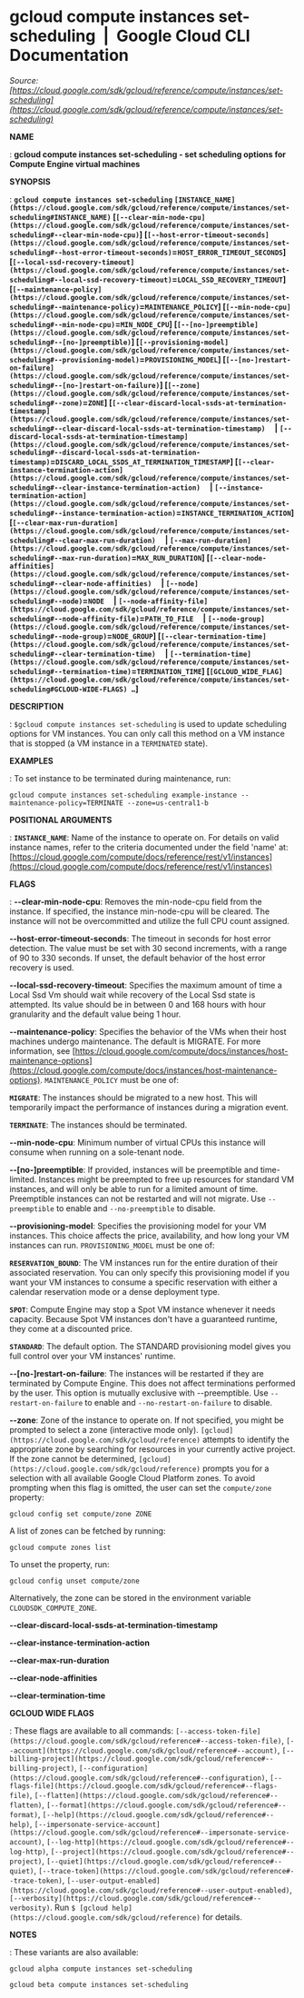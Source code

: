 # gcloud compute instances set-scheduling  |  Google Cloud CLI Documentation

*Source: [https://cloud.google.com/sdk/gcloud/reference/compute/instances/set-scheduling](https://cloud.google.com/sdk/gcloud/reference/compute/instances/set-scheduling)*

**NAME**

: **gcloud compute instances set-scheduling - set scheduling options for Compute Engine virtual machines**

**SYNOPSIS**

: **`gcloud compute instances set-scheduling` `[INSTANCE_NAME](https://cloud.google.com/sdk/gcloud/reference/compute/instances/set-scheduling#INSTANCE_NAME)` [`[--clear-min-node-cpu](https://cloud.google.com/sdk/gcloud/reference/compute/instances/set-scheduling#--clear-min-node-cpu)`] [`[--host-error-timeout-seconds](https://cloud.google.com/sdk/gcloud/reference/compute/instances/set-scheduling#--host-error-timeout-seconds)`=`HOST_ERROR_TIMEOUT_SECONDS`] [`[--local-ssd-recovery-timeout](https://cloud.google.com/sdk/gcloud/reference/compute/instances/set-scheduling#--local-ssd-recovery-timeout)`=`LOCAL_SSD_RECOVERY_TIMEOUT`] [`[--maintenance-policy](https://cloud.google.com/sdk/gcloud/reference/compute/instances/set-scheduling#--maintenance-policy)`=`MAINTENANCE_POLICY`] [`[--min-node-cpu](https://cloud.google.com/sdk/gcloud/reference/compute/instances/set-scheduling#--min-node-cpu)`=`MIN_NODE_CPU`] [`[--[no-]preemptible](https://cloud.google.com/sdk/gcloud/reference/compute/instances/set-scheduling#--[no-]preemptible)`] [`[--provisioning-model](https://cloud.google.com/sdk/gcloud/reference/compute/instances/set-scheduling#--provisioning-model)`=`PROVISIONING_MODEL`] [`[--[no-]restart-on-failure](https://cloud.google.com/sdk/gcloud/reference/compute/instances/set-scheduling#--[no-]restart-on-failure)`] [`[--zone](https://cloud.google.com/sdk/gcloud/reference/compute/instances/set-scheduling#--zone)`=`ZONE`] [`[--clear-discard-local-ssds-at-termination-timestamp](https://cloud.google.com/sdk/gcloud/reference/compute/instances/set-scheduling#--clear-discard-local-ssds-at-termination-timestamp)`     | `[--discard-local-ssds-at-termination-timestamp](https://cloud.google.com/sdk/gcloud/reference/compute/instances/set-scheduling#--discard-local-ssds-at-termination-timestamp)`=`DISCARD_LOCAL_SSDS_AT_TERMINATION_TIMESTAMP`] [`[--clear-instance-termination-action](https://cloud.google.com/sdk/gcloud/reference/compute/instances/set-scheduling#--clear-instance-termination-action)`     | `[--instance-termination-action](https://cloud.google.com/sdk/gcloud/reference/compute/instances/set-scheduling#--instance-termination-action)`=`INSTANCE_TERMINATION_ACTION`] [`[--clear-max-run-duration](https://cloud.google.com/sdk/gcloud/reference/compute/instances/set-scheduling#--clear-max-run-duration)`     | `[--max-run-duration](https://cloud.google.com/sdk/gcloud/reference/compute/instances/set-scheduling#--max-run-duration)`=`MAX_RUN_DURATION`] [`[--clear-node-affinities](https://cloud.google.com/sdk/gcloud/reference/compute/instances/set-scheduling#--clear-node-affinities)`     | `[--node](https://cloud.google.com/sdk/gcloud/reference/compute/instances/set-scheduling#--node)`=`NODE`     | `[--node-affinity-file](https://cloud.google.com/sdk/gcloud/reference/compute/instances/set-scheduling#--node-affinity-file)`=`PATH_TO_FILE`     | `[--node-group](https://cloud.google.com/sdk/gcloud/reference/compute/instances/set-scheduling#--node-group)`=`NODE_GROUP`] [`[--clear-termination-time](https://cloud.google.com/sdk/gcloud/reference/compute/instances/set-scheduling#--clear-termination-time)`     | `[--termination-time](https://cloud.google.com/sdk/gcloud/reference/compute/instances/set-scheduling#--termination-time)`=`TERMINATION_TIME`] [`[GCLOUD_WIDE_FLAG](https://cloud.google.com/sdk/gcloud/reference/compute/instances/set-scheduling#GCLOUD-WIDE-FLAGS) …`]**

**DESCRIPTION**

: `$gcloud compute instances set-scheduling` is used to update
scheduling options for VM instances. You can only call this method on a VM
instance that is stopped (a VM instance in a `TERMINATED` state).

**EXAMPLES**

: To set instance to be terminated during maintenance, run:

```
gcloud compute instances set-scheduling example-instance --maintenance-policy=TERMINATE --zone=us-central1-b
```

**POSITIONAL ARGUMENTS**

: **`INSTANCE_NAME`**:
Name of the instance to operate on. For details on valid instance names, refer
to the criteria documented under the field 'name' at: [https://cloud.google.com/compute/docs/reference/rest/v1/instances](https://cloud.google.com/compute/docs/reference/rest/v1/instances)

**FLAGS**

: **--clear-min-node-cpu**:
Removes the min-node-cpu field from the instance. If specified, the instance
min-node-cpu will be cleared. The instance will not be overcommitted and utilize
the full CPU count assigned.

**--host-error-timeout-seconds**:
The timeout in seconds for host error detection. The value must be set with 30
second increments, with a range of 90 to 330 seconds. If unset, the default
behavior of the host error recovery is used.

**--local-ssd-recovery-timeout**:
Specifies the maximum amount of time a Local Ssd Vm should wait while recovery
of the Local Ssd state is attempted. Its value should be in between 0 and 168
hours with hour granularity and the default value being 1 hour.

**--maintenance-policy**:
Specifies the behavior of the VMs when their host machines undergo maintenance.
The default is MIGRATE. For more information, see [https://cloud.google.com/compute/docs/instances/host-maintenance-options](https://cloud.google.com/compute/docs/instances/host-maintenance-options).
`MAINTENANCE_POLICY` must be one of:

**`MIGRATE`**:
The instances should be migrated to a new host. This will temporarily impact the
performance of instances during a migration event.

**`TERMINATE`**:
The instances should be terminated.

**--min-node-cpu**:
Minimum number of virtual CPUs this instance will consume when running on a
sole-tenant node.

**--[no-]preemptible**:
If provided, instances will be preemptible and time-limited. Instances might be
preempted to free up resources for standard VM instances, and will only be able
to run for a limited amount of time. Preemptible instances can not be restarted
and will not migrate. Use `--preemptible` to enable and
`--no-preemptible` to disable.

**--provisioning-model**:
Specifies the provisioning model for your VM instances. This choice affects the
price, availability, and how long your VM instances can run.
`PROVISIONING_MODEL` must be one of:

**`RESERVATION_BOUND`**:
The VM instances run for the entire duration of their associated reservation.
You can only specify this provisioning model if you want your VM instances to
consume a specific reservation with either a calendar reservation mode or a
dense deployment type.

**`SPOT`**:
Compute Engine may stop a Spot VM instance whenever it needs capacity. Because
Spot VM instances don't have a guaranteed runtime, they come at a discounted
price.

**`STANDARD`**:
The default option. The STANDARD provisioning model gives you full control over
your VM instances' runtime.

**--[no-]restart-on-failure**:
The instances will be restarted if they are terminated by Compute Engine. This
does not affect terminations performed by the user. This option is mutually
exclusive with --preemptible. Use `--restart-on-failure` to enable
and `--no-restart-on-failure` to disable.

**--zone**:
Zone of the instance to operate on. If not specified, you might be prompted to
select a zone (interactive mode only). `[gcloud](https://cloud.google.com/sdk/gcloud/reference)` attempts to identify the
appropriate zone by searching for resources in your currently active project. If
the zone cannot be determined, `[gcloud](https://cloud.google.com/sdk/gcloud/reference)` prompts you for a selection with
all available Google Cloud Platform zones.
To avoid prompting when this flag is omitted, the user can set the
``compute/zone`` property:

```
gcloud config set compute/zone ZONE
```

A list of zones can be fetched by running:

```
gcloud compute zones list
```

To unset the property, run:

```
gcloud config unset compute/zone
```

Alternatively, the zone can be stored in the environment variable
``CLOUDSDK_COMPUTE_ZONE``.

**--clear-discard-local-ssds-at-termination-timestamp**

**--clear-instance-termination-action**

**--clear-max-run-duration**

**--clear-node-affinities**

**--clear-termination-time**

**GCLOUD WIDE FLAGS**

: These flags are available to all commands: `[--access-token-file](https://cloud.google.com/sdk/gcloud/reference#--access-token-file)`,
`[--account](https://cloud.google.com/sdk/gcloud/reference#--account)`, `[--billing-project](https://cloud.google.com/sdk/gcloud/reference#--billing-project)`,
`[--configuration](https://cloud.google.com/sdk/gcloud/reference#--configuration)`,
`[--flags-file](https://cloud.google.com/sdk/gcloud/reference#--flags-file)`,
`[--flatten](https://cloud.google.com/sdk/gcloud/reference#--flatten)`, `[--format](https://cloud.google.com/sdk/gcloud/reference#--format)`, `[--help](https://cloud.google.com/sdk/gcloud/reference#--help)`, `[--impersonate-service-account](https://cloud.google.com/sdk/gcloud/reference#--impersonate-service-account)`,
`[--log-http](https://cloud.google.com/sdk/gcloud/reference#--log-http)`,
`[--project](https://cloud.google.com/sdk/gcloud/reference#--project)`, `[--quiet](https://cloud.google.com/sdk/gcloud/reference#--quiet)`, `[--trace-token](https://cloud.google.com/sdk/gcloud/reference#--trace-token)`, `[--user-output-enabled](https://cloud.google.com/sdk/gcloud/reference#--user-output-enabled)`,
`[--verbosity](https://cloud.google.com/sdk/gcloud/reference#--verbosity)`.
Run `$ [gcloud help](https://cloud.google.com/sdk/gcloud/reference)` for details.

**NOTES**

: These variants are also available:

```
gcloud alpha compute instances set-scheduling
```

```
gcloud beta compute instances set-scheduling
```